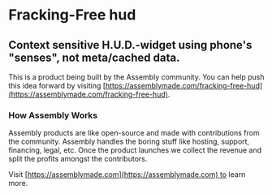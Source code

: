 # Fracking-Free hud

## Context sensitive H.U.D.-widget using phone's "senses", not meta/cached data.

This is a product being built by the Assembly community. You can help push this idea forward by visiting [https://assemblymade.com/fracking-free-hud](https://assemblymade.com/fracking-free-hud).

### How Assembly Works

Assembly products are like open-source and made with contributions from the community. Assembly handles the boring stuff like hosting, support, financing, legal, etc. Once the product launches we collect the revenue and split the profits amongst the contributors.

Visit [https://assemblymade.com](https://assemblymade.com) to learn more.
